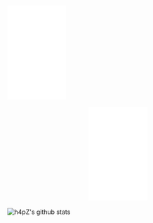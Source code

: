 [![homepage][1]][2]

[1]:  ./logo.png
[2]:  https://www.h4pz.co "Redirect to homepage"

<p align="center">
  <img src="https://raw.githubusercontent.com/h4pZ/h4pZ/master/logo.png">
</p>

![h4pZ's github stats](https://github-readme-stats.vercel.app/api?username=h4pz&show_icons=true&title_color=ffffff&text_color=79acf3&icon_color=8a8a8a&bg_color=0d1117)
